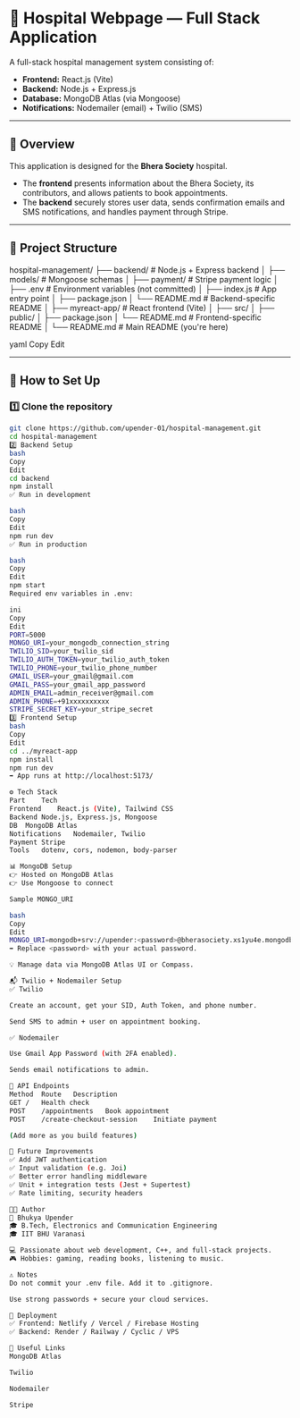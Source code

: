 # 🏥 Hospital Webpage — Full Stack Application

A full-stack hospital management system consisting of:

- **Frontend:** React.js (Vite)  
- **Backend:** Node.js + Express.js  
- **Database:** MongoDB Atlas (via Mongoose)  
- **Notifications:** Nodemailer (email) + Twilio (SMS)

---

## 📌 Overview

This application is designed for the **Bhera Society** hospital.  

- The **frontend** presents information about the Bhera Society, its contributors, and allows patients to book appointments.  
- The **backend** securely stores user data, sends confirmation emails and SMS notifications, and handles payment through Stripe.

---

## 📂 Project Structure

hospital-management/
├── backend/ # Node.js + Express backend
│ ├── models/ # Mongoose schemas
│ ├── payment/ # Stripe payment logic
│ ├── .env # Environment variables (not committed)
│ ├── index.js # App entry point
│ ├── package.json
│ └── README.md # Backend-specific README
│
├── myreact-app/ # React frontend (Vite)
│ ├── src/
│ ├── public/
│ ├── package.json
│ └── README.md # Frontend-specific README
│
└── README.md # Main README (you're here)

yaml
Copy
Edit

---

## 🚀 How to Set Up

### 1️⃣ Clone the repository
```bash
git clone https://github.com/upender-01/hospital-management.git
cd hospital-management
2️⃣ Backend Setup
bash
Copy
Edit
cd backend
npm install
✅ Run in development

bash
Copy
Edit
npm run dev
✅ Run in production

bash
Copy
Edit
npm start
Required env variables in .env:

ini
Copy
Edit
PORT=5000
MONGO_URI=your_mongodb_connection_string
TWILIO_SID=your_twilio_sid
TWILIO_AUTH_TOKEN=your_twilio_auth_token
TWILIO_PHONE=your_twilio_phone_number
GMAIL_USER=your_gmail@gmail.com
GMAIL_PASS=your_gmail_app_password
ADMIN_EMAIL=admin_receiver@gmail.com
ADMIN_PHONE=+91xxxxxxxxxx
STRIPE_SECRET_KEY=your_stripe_secret
3️⃣ Frontend Setup
bash
Copy
Edit
cd ../myreact-app
npm install
npm run dev
➡ App runs at http://localhost:5173/

⚙️ Tech Stack
Part	Tech
Frontend	React.js (Vite), Tailwind CSS
Backend	Node.js, Express.js, Mongoose
DB	MongoDB Atlas
Notifications	Nodemailer, Twilio
Payment	Stripe
Tools	dotenv, cors, nodemon, body-parser

📊 MongoDB Setup
👉 Hosted on MongoDB Atlas
👉 Use Mongoose to connect

Sample MONGO_URI

bash
Copy
Edit
MONGO_URI=mongodb+srv://upender:<password>@bherasociety.xs1yu4e.mongodb.net/hospital?retryWrites=true&w=majority&appName=Bherasociety
➡ Replace <password> with your actual password.

💡 Manage data via MongoDB Atlas UI or Compass.

📬 Twilio + Nodemailer Setup
✅ Twilio

Create an account, get your SID, Auth Token, and phone number.

Send SMS to admin + user on appointment booking.

✅ Nodemailer

Use Gmail App Password (with 2FA enabled).

Sends email notifications to admin.

🧠 API Endpoints
Method	Route	Description
GET	/	Health check
POST	/appointments	Book appointment
POST	/create-checkout-session	Initiate payment

(Add more as you build features)

🎯 Future Improvements
✅ Add JWT authentication
✅ Input validation (e.g. Joi)
✅ Better error handling middleware
✅ Unit + integration tests (Jest + Supertest)
✅ Rate limiting, security headers

👨‍💻 Author
👤 Bhukya Upender
🎓 B.Tech, Electronics and Communication Engineering
🎓 IIT BHU Varanasi

💻 Passionate about web development, C++, and full-stack projects.
🎮 Hobbies: gaming, reading books, listening to music.

⚠️ Notes
Do not commit your .env file. Add it to .gitignore.

Use strong passwords + secure your cloud services.

📌 Deployment
✅ Frontend: Netlify / Vercel / Firebase Hosting
✅ Backend: Render / Railway / Cyclic / VPS

🔗 Useful Links
MongoDB Atlas

Twilio

Nodemailer

Stripe